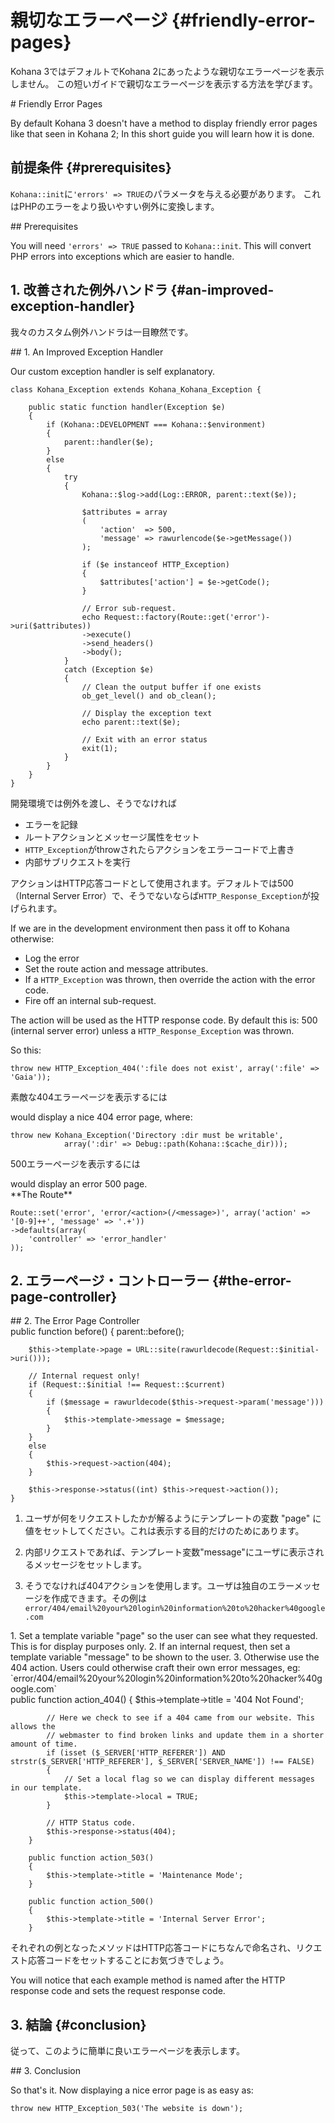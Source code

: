 # 親切なエラーページ {#friendly-error-pages}
Kohana 3ではデフォルトでKohana 2にあったような親切なエラーページを表示しません。
この短いガイドで親切なエラーページを表示する方法を学びます。

<div class="original-doc">
# Friendly Error Pages

By default Kohana 3 doesn't have a method to display friendly error pages like that
seen in Kohana 2; In this short guide you will learn how it is done.
</div>

## 前提条件 {#prerequisites}

`Kohana::init`に`'errors' => TRUE`のパラメータを与える必要があります。
これはPHPのエラーをより扱いやすい例外に変換します。

<div class="original-doc">
## Prerequisites

You will need `'errors' => TRUE` passed to `Kohana::init`. This will convert PHP
errors into exceptions which are easier to handle.
</div>

## 1. 改善された例外ハンドラ {#an-improved-exception-handler}

我々のカスタム例外ハンドラは一目瞭然です。

<div class="original-doc">
## 1. An Improved Exception Handler

Our custom exception handler is self explanatory.
</div>

	class Kohana_Exception extends Kohana_Kohana_Exception {

		public static function handler(Exception $e)
		{
			if (Kohana::DEVELOPMENT === Kohana::$environment)
			{
				parent::handler($e);
			}
			else
			{
				try
				{
					Kohana::$log->add(Log::ERROR, parent::text($e));

					$attributes = array
					(
						'action'  => 500,
						'message' => rawurlencode($e->getMessage())
					);

					if ($e instanceof HTTP_Exception)
					{
						$attributes['action'] = $e->getCode();
					}

					// Error sub-request.
					echo Request::factory(Route::get('error')->uri($attributes))
					->execute()
					->send_headers()
					->body();
				}
				catch (Exception $e)
				{
					// Clean the output buffer if one exists
					ob_get_level() and ob_clean();

					// Display the exception text
					echo parent::text($e);

					// Exit with an error status
					exit(1);
				}
			}
		}
	}


開発環境では例外を渡し、そうでなければ

* エラーを記録
* ルートアクションとメッセージ属性をセット
* `HTTP_Exception`がthrowされたらアクションをエラーコードで上書き
* 内部サブリクエストを実行

アクションはHTTP応答コードとして使用されます。デフォルトでは500（Internal Server Error）で、そうでないならば`HTTP_Response_Exception`が投げられます。

<div class="original-doc">
If we are in the development environment then pass it off to Kohana otherwise:

* Log the error
* Set the route action and message attributes.
* If a `HTTP_Exception` was thrown, then override the action with the error code.
* Fire off an internal sub-request.

The action will be used as the HTTP response code. By default this is: 500 (internal
server error) unless a `HTTP_Response_Exception` was thrown.

So this:
</div>

	throw new HTTP_Exception_404(':file does not exist', array(':file' => 'Gaia'));

素敵な404エラーページを表示するには
<div class="original-doc">
would display a nice 404 error page, where:
</div>

	throw new Kohana_Exception('Directory :dir must be writable',
				array(':dir' => Debug::path(Kohana::$cache_dir)));


500エラーページを表示するには
<div class="original-doc">
would display an error 500 page.
</div>
**The Route**

	Route::set('error', 'error/<action>(/<message>)', array('action' => '[0-9]++', 'message' => '.+'))
	->defaults(array(
		'controller' => 'error_handler'
	));

## 2. エラーページ・コントローラー {#the-error-page-controller}
<div class="original-doc">
## 2. The Error Page Controller
</div>
	public function before()
	{
		parent::before();

		$this->template->page = URL::site(rawurldecode(Request::$initial->uri()));

		// Internal request only!
		if (Request::$initial !== Request::$current)
		{
			if ($message = rawurldecode($this->request->param('message')))
			{
				$this->template->message = $message;
			}
		}
		else
		{
			$this->request->action(404);
		}

		$this->response->status((int) $this->request->action());
	}

1. ユーザが何をリクエストしたかが解るようにテンプレートの変数 "page" に値をセットしてください。これは表示する目的だけのためにあります。
   
2. 内部リクエストであれば、テンプレート変数"message"にユーザに表示されるメッセージをセットします。
3. そうでなければ404アクションを使用します。ユーザは独自のエラーメッセージを作成できます。その例は
   `error/404/email%20your%20login%20information%20to%20hacker%40google.com`

<div class="original-doc">
1. Set a template variable "page" so the user can see what they requested. This
   is for display purposes only.
2. If an internal request, then set a template variable "message" to be shown to
   the user.
3. Otherwise use the 404 action. Users could otherwise craft their own error messages, eg:
   `error/404/email%20your%20login%20information%20to%20hacker%40google.com`
</div>
		public function action_404()
		{
			$this->template->title = '404 Not Found';

			// Here we check to see if a 404 came from our website. This allows the
			// webmaster to find broken links and update them in a shorter amount of time.
			if (isset ($_SERVER['HTTP_REFERER']) AND strstr($_SERVER['HTTP_REFERER'], $_SERVER['SERVER_NAME']) !== FALSE)
			{
				// Set a local flag so we can display different messages in our template.
				$this->template->local = TRUE;
			}

			// HTTP Status code.
			$this->response->status(404);
		}

		public function action_503()
		{
			$this->template->title = 'Maintenance Mode';
		}

		public function action_500()
		{
			$this->template->title = 'Internal Server Error';
		}


それぞれの例となったメソッドはHTTP応答コードにちなんで命名され、リクエスト応答コードをセットすることにお気づきでしょう。

<div class="original-doc">
You will notice that each example method is named after the HTTP response code
and sets the request response code.
</div>

## 3. 結論 {#conclusion}
従って、このように簡単に良いエラーページを表示します。
<div class="original-doc">
## 3. Conclusion

So that's it. Now displaying a nice error page is as easy as:
</div>

	throw new HTTP_Exception_503('The website is down');

